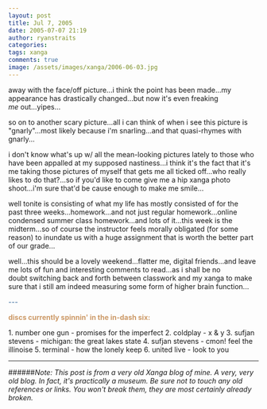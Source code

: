 ```yaml
---
layout: post
title: Jul 7, 2005
date: 2005-07-07 21:19
author: ryanstraits
categories:
tags: xanga
comments: true
image: /assets/images/xanga/2006-06-03.jpg
---
```

away with the face/off picture...i think the point has been made...my appearance has drastically changed...but now it's even freaking <em>me</em> out...yipes...

<!-- break -->

so on to another scary picture...all i can think of when i see this picture is "gnarly"...most likely because i'm snarling...and that quasi-rhymes with gnarly...

i don't know what's up w/ all the mean-looking pictures lately to those who have been appalled at my supposed nastiness...i think it's the fact that it's me taking those pictures of myself that gets me all ticked off...who really likes to do that?...so if you'd like to come give me a hip xanga photo shoot...i'm sure that'd be cause enough to make me smile...

well tonite is consisting of what my life has mostly consisted of for the past three weeks...homework...and not just regular homework...online condensed summer class homework...and lots of it...this week is the midterm...so of course the instructor feels morally obligated (for some reason) to inundate us with a huge assignment that is worth the better part of our grade...

well...this should be a lovely weekend...flatter me, digital friends...and leave me lots of fun and interesting comments to read...as i shall be no doubt switching back and forth between classwork and my xanga to make sure that i still am indeed measuring some form of higher brain function...

<span style="color:#336699;">---</span>

<span style="color:#cc9966;"><strong>discs currently spinnin' in the in-dash six:</strong></span>

1. number one gun - promises for the imperfect
2. coldplay - x &amp; y
3. sufjan stevens - michigan: the great lakes state
4. sufjan stevens - cmon! feel the illinoise
5. terminal - how the lonely keep
6. united live - look to you

---

######*Note: This post is from a very old Xanga blog of mine. A very, very old blog. In fact, it's practically a museum. Be sure not to touch any old references or links. You won't break them, they are most certainly already broken.*